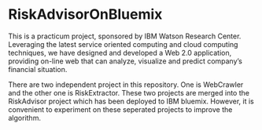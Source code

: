 RiskAdvisorOnBluemix
====================

This is a practicum project, sponsored by IBM Watson Research Center. Leveraging the latest service oriented computing and cloud computing techniques, we have designed and developed a Web 2.0 application, providing on-line web that can analyze, visualize and predict company’s financial situation. 

There are two independent project in this repository. One is WebCrawler and the other one is RiskExtractor. These two projects are merged into the RiskAdvisor project which has been deployed to IBM bluemix. However, it is convenient to experiment on these seperated projects to improve the algorithm.

